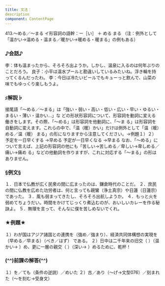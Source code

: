 ```yaml
---
title: 文法：
description
component: ContentPage
---
```



413.～める／～まる
イ形容詞の語幹：ー［い］ ＋ める
まる
（注：例外として「温かい→温める・温まる／暖かい→暖める・暖まる」の例もある）
### ♪会話♪
李：体も温まったから、そろそろ出ようか。しかし、温泉に入るのは何年ぶりのことだろう。 良子：小平は温水プールと勘違いしているみたいね。浮き輪を持ってくるんだったわ。
李：今日は冷たいビールでもキューっと飲んで、山菜の味でもゆっくり楽しもうよ。
### ♯解説♭
接尾語「～める／～まる」は「強い・弱い・高い・低い・広い・早い・ゆるい・まるい・薄い・温かい…」な どの形状形容詞について、形容詞を動詞に変える働きをします。その際、「～める」は形容詞を他動詞に、「～ま
る」は形容詞を自動詞に変えます。これらの中で、「温（暖）かい」だけは例外として「温（暖）める／温（暖） まる」の形になりますから注意してください。→例題１）２）
予定を一日早くする →早める 予定が一日早くなる →早まる
なお、「～める」について言えば、上記の形容詞の他にも「苦しい→苦しめる／卑しい→卑しめる／痛い→痛め る」などの他動詞を作りますが、これに対応する「～まる」の形はありません。
### §例文§
１．日本で仏教が広く民衆の間に広まったのは、鎌倉時代のことだ。
２．庶民の間に仏教を広めた功労者は、何と言っても親鸞（浄土真宗）や日蓮（日蓮宗）であった。
３．風も弱まってきたし、そろそろ出航しようか。
４．もっと火を弱めてちょうだい。時間をかけてじっくり煮込むのが、おいしいカレーを作る秘訣よ。
５．無理を言って、そんなに僕を苦しめないでくれ。
### ★例題★
１）わが国はアジア諸国との連携を（強め／強まり）、経済共同体構想の実現を（早める／早まる）（べき／はず）
である。
２）日中は二千年来の旧交（ ）（温かい→ ）め、更に一層の親交（ ）（深い→ ）めるために、乾杯！
### (^^)前課の解答(^^)
１）を／ても（条件の逆説）／めいた
２）古／あり（～げ→文型076）／刻まれた（～を刻む→受身文）
